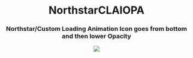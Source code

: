 <h1 align="center">NorthstarCLAIOPA</h1>
<h3 align="center">Northstar/Custom Loading Animation Icon goes from bottom and then lower Opacity</h3>


<p align="center">
  <img src="https://user-images.githubusercontent.com/37307454/178171906-5ab0c0c0-d260-4e2e-afb6-20551812e93a.gif" />
</p>


